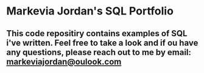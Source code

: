 # Markevia Jordan's SQL Portfolio

## This code repositiry contains examples of SQL i've written. Feel free to take a look and if ou have any questions, please reach out to me by email: markeviajordan@oulook.com
